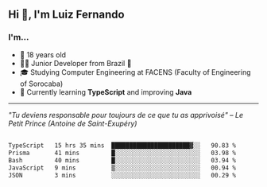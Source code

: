<h2>Hi 👋, I'm Luiz Fernando</h2>

### I'm...
* 🤟 18 years old
* 👨‍💻 Junior Developer from Brazil 💚
* 🎓 Studying Computer Engineering at FACENS (Faculty of Engineering of Sorocaba)
* 🔭 Currently learning **TypeScript** and improving **Java**

---

_"Tu deviens responsable pour toujours de ce que tu as apprivoisé" – Le Petit Prince (Antoine de Saint-Exupéry)_

##

<!--START_SECTION:waka-->

```txt
TypeScript   15 hrs 35 mins  ██████████████████████▓░░   90.83 %
Prisma       41 mins         █░░░░░░░░░░░░░░░░░░░░░░░░   03.98 %
Bash         40 mins         █░░░░░░░░░░░░░░░░░░░░░░░░   03.94 %
JavaScript   9 mins          ▒░░░░░░░░░░░░░░░░░░░░░░░░   00.94 %
JSON         3 mins          ░░░░░░░░░░░░░░░░░░░░░░░░░   00.29 %
```

<!--END_SECTION:waka-->
